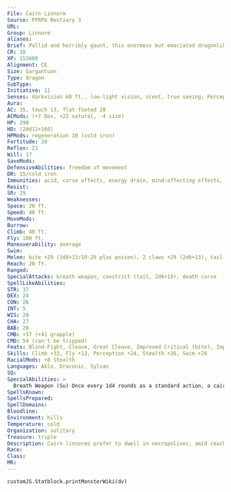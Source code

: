 ```yaml
---
File: Cairn Linnorm
Source: PFRPG Bestiary 3
URL: 
Group: Linnorm
aliases: 
Brief: Pallid and horribly gaunt, this enormous but emaciated dragonlike creature has two forearms and no wings.
CR: 18
XP: 153600
Alignment: CE
Size: Gargantuan
Type: dragon
SubType: 
Initiative: 11
Senses: darkvision 60 ft., low-light vision, scent, true seeing; Perception +24
Aura: 
AC: 35, touch 13, flat-footed 28
ACMods: (+7 Dex, +22 natural, -4 size)
HP: 290
HD: (20d12+160)
HPMods: regeneration 10 (cold iron)
Fortitude: 20
Reflex: 21
Will: 17
SaveMods: 
DefensiveAbilities: freedom of movement
DR: 15/cold iron
Immunities: acid, curse effects, energy drain, mind-affecting effects, negative energy, paralysis, poison, sleep
Resist: 
SR: 29
Weaknesses: 
Space: 20 ft.
Speed: 40 ft.
MoveMods: 
Burrow: 
Climb: 40 ft.
Fly: 100 ft.
Maneuverability: average
Swim: 
Melee: bite +29 (3d8+13/19-20 plus poison), 2 claws +29 (2d6+13), tail +24 (3d6+6 plus grab)
Reach: 20 ft.
Ranged: 
SpecialAttacks: breath weapon, constrict (tail, 2d6+19), death curse
SpellLikeAbilities: 
STR: 37
DEX: 24
CON: 26
INT: 5
WIS: 20
CHA: 27
BAB: 20
CMB: +37 (+41 grapple)
CMD: 54 (can't be tripped)
Feats: Blind-Fight, Cleave, Great Cleave, Improved Critical (bite), Improved Initiative, Improved Vital Strike, Lightning Reflexes, Power Attack, Skill Focus (Perception), Vital Strike
Skills: Climb +33, Fly +13, Perception +24, Stealth +26, Swim +28
RacialMods: +8 Stealth
Languages: Aklo, Draconic, Sylvan
SQ: 
SpecialAbilities: >
  Breath Weapon (Su) Once every 1d4 rounds as a standard action, a cairn linnorm can expel a 60-foot cone of acidic bile, dealing 18d8 points of acid damage to all creatures struck. In addition, this bile is infused with negative energy, and inflicts 1d4 negative levels on all creatures struck by it. A successful DC 28 Reflex save halves the damage and  completely negates the negative levels. The save DC is Constitution-based.  Death Curse (Su) Curse of Decay: save Will DC 28; effect the creature takes 1 point of Constitution damage per day, and ages at an accelerated rate of 1 year per day, eventually incurring all of the penalties of old age but none of the benefits (Pathfinder RPG Core Rulebook 169).  Poison (Ex) Bite-injury; save Fort DC 28; frequency 1/round for 10 rounds; effect 4d6 acid damage and 1d6 Con drain; cure 2 consecutive saves.
SpellsKnown: 
SpellsPrepared: 
SpellDomains: 
Bloodline: 
Environment: hills
Temperature: cold
Organization: solitary
Treasure: triple
Description: Cairn linnorms prefer to dwell in necropolises, amid reaches of burial mounds, or in caverns below the scorched earth of legendary battlefields. These linnorms particularly relish the flavor of undead flesh-while they cannot consume incorporeal undead, regions they haunt are typically barren of corporeal undead not canny enough to avoid the cairn linnorm's ravenous appetite. An incredibly powerful undead creature might use a cairn linnorm as a guardian, manipulating the dragon while it selects a cairn or tomb well within the linnorm's territory. While cairn linnorms will not hesitate to feed on undead creatures they encounter, some ancient superstition shared by all of their kind prevents them from actually entering a tomb or other enclosed burial site unless granted permission by the tomb's undead denizens or a priest devoted to the religion associated with the site. Likewise, a cairn linnorm somehow caught within a tomb large enough to contain it prefers not to leave without securing similar permission to do so. These limitations are purely psychological, and if pressed (such as by an enemy seeking to use a tomb entrance as a defense), a cairn linnorm can break such restrictions.  A cairn linnorm is 60 feet long and weighs 12,000 pounds.
Race: 
Class: 
MR: 
---
```

```dataviewjs
customJS.Statblock.printMonsterWiki(dv)
```
